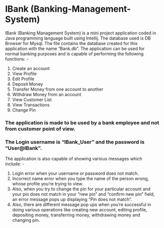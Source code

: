 # IBank (Banking-Management-System)
IBank (Banking Management System) is a mini project application coded in Java programming language built using Intellij. The database used is DB Browser for Mysql. The file contains the database created for this application with the name “Bank.db”. The application can be used for normal banking purposes and is capable of performing the following functions: -
1)	Create an account
2)	View Profile
3)	Edit Profile
4)	Deposit Money
5)	Transfer Money from one account to another
6)	Withdraw Money from an account
7)	View Customer List
8)	View Transactions
9)	Change Pin

### The application is made to be used by a bank employee and not from customer point of view. 
### The Login username is “IBank_User” and the password is “User@IBank”. 
The application is also capable of showing various messages which include: -
1)	Login error when your username or password does not match.
2)	Incorrect name error when you type the name of the person wrong, whose profile you’re trying to view.
3)	Also, when you try to change the pin for your particular account and your pin does not match in your “new pin” and “confirm new pin” field, an error message pops up displaying “Pin does not match”.
4)	 Also, there are different message pop ups when you’re successful in doing various operations like creating new account, editing profile, depositing money, transferring money, withdrawing money and changing pin.


